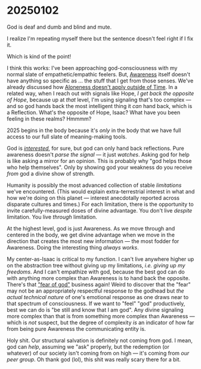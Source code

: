 # 20250102

God is deaf and dumb and blind and mute.

I realize I'm repeating myself there but the sentence doesn't feel right if I fix it.

Which is kind of the point!

I think this works: I've been approaching god-consciousness with my normal slate of empathetic/empathic feelers. But, [Awareness](../../2024/the-model.md) itself doesn't have anything so specific as ... the stuff that I get from those senses. We've already discussed how [Aloneness doesn't apply outside of Time](../../2024/12/30.md). In a related way, when I reach out with signals like Hope, _I get back the opposite of Hope_, because up at _that_ level, I'm using signaling that's too complex — and so god hands back the most intelligent thing it _can_ hand back, which is a Reflection. What's the opposite of Hope, Isaac? What have you been feeling in these realms? Hmmmm?

2025 begins in the body because it's _only_ in the body that we have full access to our full slate of meaning-making tools.

God is [_interested_](../../2024/12/28/), for sure, but god can only hand back reflections. Pure awareness doesn't _parse the signal_ — it just _watches_. Asking god for help is like asking a mirror for an opinion. This is probably why "god helps those who help themselves". Only by showing god your weakness do you receive _from_ god a divine show of strength.

Humanity is possibly the most advanced collection of stable _limitations_ we've encountered. (This would explain extra-terrestrial interest in what and how we're doing on this planet — interest anecdotally reported across disparate cultures and times.) For each limitation, there is the opportunity to invite carefully-measured doses of divine advantage. You don't live _despite_ limitation. You live _through_ limitation.

At the highest level, god is just Awareness. As we move through and centered in the body, we get divine advantage when we move in the direction that creates the most new information — the most fodder for Awareness. Doing the interesting thing _always works_.

My center-as-Isaac is critical to my function. I can't live anywhere higher up on the abstraction tree without giving up my limitations, _i.e. giving up my freedoms_. And I can't empathize with god, because the best god can do with anything more complex than Awareness is to hand back the opposite. There's that ["fear of god"](../../2024/12/28/) business again! Weird to discover that the "fear" may not be an appropriately respectful response _to_ the godhead but _the actual technical nature_ of one's emotional response as one draws near to that spectrum of consciousness. If we want to "feel" "god" productively, best we can do is "be still and know that I am god". Any divine signaling more complex than that is from something more complex than Awareness — which is _not_ suspect, but the degree of complexity _is_ an indicator of how far from being pure Awareness the communicating entity is.

Holy shit. Our structural salvation is definitely not coming from god. I mean, god can _help_, assuming we "ask" properly, but the redemption (or whatever) of our society isn't coming from on high — it's coming from _our peer group_. Oh thank god (lol), this shit was really scary there for a bit.
